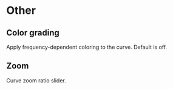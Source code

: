 # Other

## Color grading
Apply frequency-dependent coloring to the curve. Default is
off.

## Zoom
Curve zoom ratio slider.


